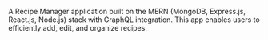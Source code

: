 A Recipe Manager application built on the MERN (MongoDB, Express.js, React.js, Node.js) stack with GraphQL integration. This app enables users to efficiently add, edit, and organize recipes.
